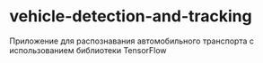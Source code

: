 # vehicle-detection-and-tracking
Приложение для распознавания автомобильного транспорта с использованием библиотеки TensorFlow

